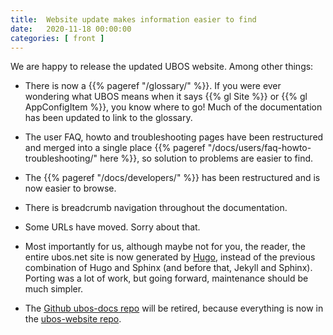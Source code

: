 ```yaml
---
title:  Website update makes information easier to find
date:   2020-11-18 00:00:00
categories: [ front ]
---
```


We are happy to release the updated UBOS website. Among other things:

* There is now a {{% pageref "/glossary/" %}}. If you were ever
  wondering what UBOS means when it says {{% gl Site %}} or
  {{% gl AppConfigItem %}}, you know where to go! Much of the
  documentation has been updated to link to the glossary.

* The user FAQ, howto and troubleshooting pages have been restructured and
  merged into a single place {{% pageref "/docs/users/faq-howto-troubleshooting/" here %}},
  so solution to problems are easier to find.

* The {{% pageref "/docs/developers/" %}} has been restructured and
  is now easier to browse.

* There is breadcrumb navigation throughout the documentation.

* Some URLs have moved. Sorry about that.

* Most importantly for us, although maybe not for you, the reader,
  the entire ubos.net site is now generated by [Hugo](https://gohugo.io/),
  instead of the previous combination of Hugo and Sphinx (and before
  that, Jekyll and Sphinx). Porting was a lot of work, but going
  forward, maintenance should be much simpler.

* The [Github ubos-docs repo](https://github.com/uboslinux/ubos-docs/)
  will be retired, because everything is now in the
  [ubos-website repo](https://github.com/uboslinux/ubos-website/).
